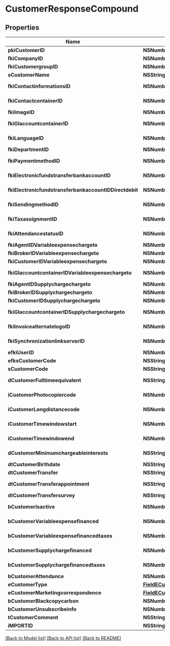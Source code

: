 # CustomerResponseCompound

## Properties
Name | Type | Description | Notes
------------ | ------------- | ------------- | -------------
**pkiCustomerID** | **NSNumber*** | The unique ID of the Customer. | 
**fkiCompanyID** | **NSNumber*** | The unique ID of the Company | 
**fkiCustomergroupID** | **NSNumber*** | The unique ID of the Customergroup | 
**sCustomerName** | **NSString*** | The name of the Customer | 
**fkiContactinformationsID** | **NSNumber*** | The unique ID of the Contactinformations | 
**fkiContactcontainerID** | **NSNumber*** | The unique ID of the Contactcontainer | 
**fkiImageID** | **NSNumber*** | The unique ID of the Image | 
**fkiGlaccountcontainerID** | **NSNumber*** | The unique ID of the Glaccountcontainer | 
**fkiLanguageID** | **NSNumber*** | The unique ID of the Language.  Valid values:  |Value|Description| |-|-| |1|French| |2|English| | 
**fkiDepartmentID** | **NSNumber*** | The unique ID of the Department | 
**fkiPaymentmethodID** | **NSNumber*** | The unique ID of the Paymentmethod | 
**fkiElectronicfundstransferbankaccountID** | **NSNumber*** | The unique ID of the Electronicfundstransferbankaccount | 
**fkiElectronicfundstransferbankaccountIDDirectdebit** | **NSNumber*** | The unique ID of the Electronicfundstransferbankaccount | 
**fkiSendingmethodID** | **NSNumber*** | The unique ID of the Sendingmethod | 
**fkiTaxassignmentID** | **NSNumber*** | The unique ID of the Taxassignment.  Valid values:  |Value|Description| |-|-| |1|No tax| |2|GST| |3|HST (ON)| |4|HST (NB)| |5|HST (NS)| |6|HST (NL)| |7|HST (PE)| |8|GST + QST (QC)| |9|GST + QST (QC) Non-Recoverable| |10|GST + PST (BC)| |11|GST + PST (SK)| |12|GST + RST (MB)| |13|GST + PST (BC) Non-Recoverable| |14|GST + PST (SK) Non-Recoverable| |15|GST + RST (MB) Non-Recoverable| | 
**fkiAttendancestatusID** | **NSNumber*** | The unique ID of the Attendancestatus | 
**fkiAgentIDVariableexpensechargeto** | **NSNumber*** | The unique ID of the Agent. | 
**fkiBrokerIDVariableexpensechargeto** | **NSNumber*** | The unique ID of the Broker. | 
**fkiCustomerIDVariableexpensechargeto** | **NSNumber*** | The unique ID of the Customer. | 
**fkiGlaccountcontainerIDVariableexpensechargeto** | **NSNumber*** | The unique ID of the Glaccountcontainer | 
**fkiAgentIDSupplychargechargeto** | **NSNumber*** | The unique ID of the Agent. | 
**fkiBrokerIDSupplychargechargeto** | **NSNumber*** | The unique ID of the Broker. | 
**fkiCustomerIDSupplychargechargeto** | **NSNumber*** | The unique ID of the Customer. | 
**fkiGlaccountcontainerIDSupplychargechargeto** | **NSNumber*** | The unique ID of the Glaccountcontainer | 
**fkiInvoicealternatelogoID** | **NSNumber*** | The unique ID of the Invoicealternatelogo | 
**fkiSynchronizationlinkserverID** | **NSNumber*** | The unique ID of the Synchronizationlinkserver | 
**efkiUserID** | **NSNumber*** | The unique ID of the User | [optional] 
**efksCustomerCode** | **NSString*** | The code of the Customer | [optional] 
**sCustomerCode** | **NSString*** | The code of the Customer | 
**dCustomerFulltimeequivalent** | **NSString*** | The fulltimeequivalent of the Customer | 
**iCustomerPhotocopiercode** | **NSNumber*** | The photocopiercode of the Customer | 
**iCustomerLongdistancecode** | **NSNumber*** | The longdistancecode of the Customer | 
**iCustomerTimewindowstart** | **NSNumber*** | The timewindowstart of the Customer | 
**iCustomerTimewindowend** | **NSNumber*** | The timewindowend of the Customer | 
**dCustomerMinimumchargeableinterests** | **NSString*** | The minimumchargeableinterests of the Customer | 
**dtCustomerBirthdate** | **NSString*** | The birthdate of the Customer | 
**dtCustomerTransfer** | **NSString*** | The transfer of the Customer | 
**dtCustomerTransferappointment** | **NSString*** | The transferappointment of the Customer | 
**dtCustomerTransfersurvey** | **NSString*** | The transfersurvey of the Customer | 
**bCustomerIsactive** | **NSNumber*** | Whether the customer is active or not | 
**bCustomerVariableexpensefinanced** | **NSNumber*** | Whether if it&#39;s an variableexpensefinanced | 
**bCustomerVariableexpensefinancedtaxes** | **NSNumber*** | Whether if it&#39;s an variableexpensefinancedtaxes | 
**bCustomerSupplychargefinanced** | **NSNumber*** | Whether if it&#39;s an supplychargefinanced | 
**bCustomerSupplychargefinancedtaxes** | **NSNumber*** | Whether if it&#39;s an supplychargefinancedtaxes | 
**bCustomerAttendance** | **NSNumber*** | Whether if it&#39;s an attendance | 
**eCustomerType** | [**FieldECustomerType***](FieldECustomerType.md) |  | 
**eCustomerMarketingcorrespondence** | [**FieldECustomerMarketingcorrespondence***](FieldECustomerMarketingcorrespondence.md) |  | 
**bCustomerBlackcopycarbon** | **NSNumber*** | Whether if it&#39;s an blackcopycarbon | 
**bCustomerUnsubscribeinfo** | **NSNumber*** | Whether if it&#39;s an unsubscribeinfo | 
**tCustomerComment** | **NSString*** | The comment of the Customer | 
**iMPORTID** | **NSString*** |  | [optional] 

[[Back to Model list]](../README.md#documentation-for-models) [[Back to API list]](../README.md#documentation-for-api-endpoints) [[Back to README]](../README.md)


